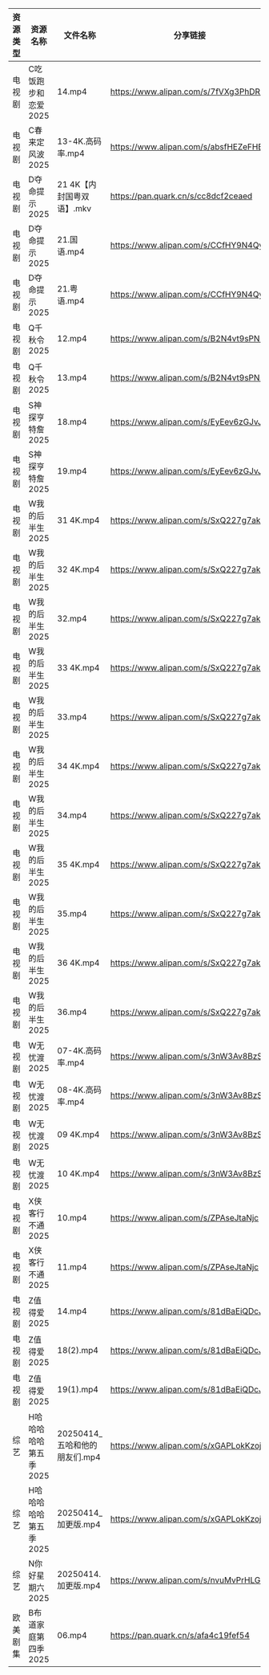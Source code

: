| 资源类型 | 资源名称          | 文件名称                  | 分享链接                                 | 更新时间                |
| ---- | ------------- | --------------------- | ------------------------------------ | ------------------- |
| 电视剧  | C吃饭跑步和恋爱2025  | 14.mp4                | https://www.alipan.com/s/7fVXg3PhDRS | 2025-04-14 16:05:18 |
| 电视剧  | C春来定风波2025    | 13-4K.高码率.mp4         | https://www.alipan.com/s/absfHEZeFHB | 2025-04-14 19:05:20 |
| 电视剧  | D夺命提示2025     | 21 4K【内封国粤双语】.mkv     | https://pan.quark.cn/s/cc8dcf2ceaed  | 2025-04-14 21:21:43 |
| 电视剧  | D夺命提示2025     | 21.国语.mp4             | https://www.alipan.com/s/CCfHY9N4QyX | 2025-04-14 22:05:25 |
| 电视剧  | D夺命提示2025     | 21.粤语.mp4             | https://www.alipan.com/s/CCfHY9N4QyX | 2025-04-14 22:05:25 |
| 电视剧  | Q千秋令2025      | 12.mp4                | https://www.alipan.com/s/B2N4vt9sPN5 | 2025-04-14 19:05:46 |
| 电视剧  | Q千秋令2025      | 13.mp4                | https://www.alipan.com/s/B2N4vt9sPN5 | 2025-04-14 19:05:46 |
| 电视剧  | S神探亨特詹2025    | 18.mp4                | https://www.alipan.com/s/EyEev6zGJvJ | 2025-04-14 14:05:57 |
| 电视剧  | S神探亨特詹2025    | 19.mp4                | https://www.alipan.com/s/EyEev6zGJvJ | 2025-04-14 14:05:56 |
| 电视剧  | W我的后半生2025    | 31 4K.mp4             | https://www.alipan.com/s/SxQ227g7ak2 | 2025-04-14 14:06:06 |
| 电视剧  | W我的后半生2025    | 32 4K.mp4             | https://www.alipan.com/s/SxQ227g7ak2 | 2025-04-14 14:06:06 |
| 电视剧  | W我的后半生2025    | 32.mp4                | https://www.alipan.com/s/SxQ227g7ak2 | 2025-04-14 08:06:01 |
| 电视剧  | W我的后半生2025    | 33 4K.mp4             | https://www.alipan.com/s/SxQ227g7ak2 | 2025-04-14 14:06:06 |
| 电视剧  | W我的后半生2025    | 33.mp4                | https://www.alipan.com/s/SxQ227g7ak2 | 2025-04-14 14:06:06 |
| 电视剧  | W我的后半生2025    | 34 4K.mp4             | https://www.alipan.com/s/SxQ227g7ak2 | 2025-04-14 14:06:05 |
| 电视剧  | W我的后半生2025    | 34.mp4                | https://www.alipan.com/s/SxQ227g7ak2 | 2025-04-14 14:06:05 |
| 电视剧  | W我的后半生2025    | 35 4K.mp4             | https://www.alipan.com/s/SxQ227g7ak2 | 2025-04-14 14:06:05 |
| 电视剧  | W我的后半生2025    | 35.mp4                | https://www.alipan.com/s/SxQ227g7ak2 | 2025-04-14 14:06:05 |
| 电视剧  | W我的后半生2025    | 36 4K.mp4             | https://www.alipan.com/s/SxQ227g7ak2 | 2025-04-14 14:06:05 |
| 电视剧  | W我的后半生2025    | 36.mp4                | https://www.alipan.com/s/SxQ227g7ak2 | 2025-04-14 14:06:04 |
| 电视剧  | W无忧渡2025      | 07-4K.高码率.mp4         | https://www.alipan.com/s/3nW3Av8BzS5 | 2025-04-14 08:06:04 |
| 电视剧  | W无忧渡2025      | 08-4K.高码率.mp4         | https://www.alipan.com/s/3nW3Av8BzS5 | 2025-04-14 08:06:04 |
| 电视剧  | W无忧渡2025      | 09 4K.mp4             | https://www.alipan.com/s/3nW3Av8BzS5 | 2025-04-14 21:06:09 |
| 电视剧  | W无忧渡2025      | 10 4K.mp4             | https://www.alipan.com/s/3nW3Av8BzS5 | 2025-04-14 21:06:09 |
| 电视剧  | X侠客行不通2025    | 10.mp4                | https://www.alipan.com/s/ZPAseJtaNjc | 2025-04-14 14:06:11 |
| 电视剧  | X侠客行不通2025    | 11.mp4                | https://www.alipan.com/s/ZPAseJtaNjc | 2025-04-14 14:06:11 |
| 电视剧  | Z值得爱2025      | 14.mp4                | https://www.alipan.com/s/81dBaEiQDcJ | 2025-04-14 22:06:24 |
| 电视剧  | Z值得爱2025      | 18(2).mp4             | https://www.alipan.com/s/81dBaEiQDcJ | 2025-04-14 22:06:24 |
| 电视剧  | Z值得爱2025      | 19(1).mp4             | https://www.alipan.com/s/81dBaEiQDcJ | 2025-04-14 22:06:23 |
| 综艺   | H哈哈哈哈哈第五季2025 | 20250414_五哈和他的朋友们.mp4 | https://www.alipan.com/s/xGAPLokKzoj | 2025-04-14 14:06:39 |
| 综艺   | H哈哈哈哈哈第五季2025 | 20250414_加更版.mp4      | https://www.alipan.com/s/xGAPLokKzoj | 2025-04-14 14:06:39 |
| 综艺   | N你好星期六2025    | 20250414.加更版.mp4      | https://www.alipan.com/s/nvuMvPrHLGa | 2025-04-14 16:06:53 |
| 欧美剧集 | B布道家庭第四季2025  | 06.mp4                | https://pan.quark.cn/s/afa4c19fef54  | 2025-04-14 21:20:54 |

